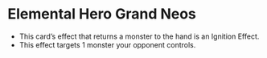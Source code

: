 # Elemental Hero Grand Neos

*   This card’s effect that returns a monster to the hand is an Ignition Effect.
*   This effect targets 1 monster your opponent controls.
